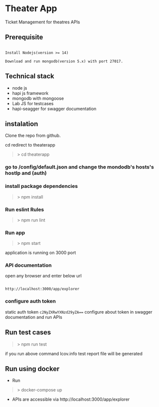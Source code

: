 
# Theater App
Ticket Management for theatres APIs
  
## Prerequisite

```

Install Nodejs(version >= 14)

Download and run mongodb(version 5.x) with port 27017.

```

## Technical stack

 - node js 
 - hapi js framework
 - mongodb with mongoose
 - Lab JS for testcases
 - hapi-seagger for swagger documentation

## instalation

Clone the repo from github.

cd redirect to theaterapp

>  \> cd theaterapp
 

### go to /config/default.json and change the mondodb's hosts's hostIp and (auth)


### install package dependencies

>  \> npm install

### Run eslint Rules

>  \> npm run lint


### Run app

>  \> npm start

application is running on 3000 port  

### API documentation

open any browser and enter below url


```

http://localhost:3000/app/explorer

```

### configure auth token

static auth token `c2NyZXRwYXNzd29yZA==`
configure about token in swagger documentation and run APIs

## Run test cases

> \>  npm run test

if you run above command lcov.info test report file will be generated

## Run using docker

 - Run
 
> \> docker-compose up

 - APIs are accessible via http://localhost:3000/app/explorer

